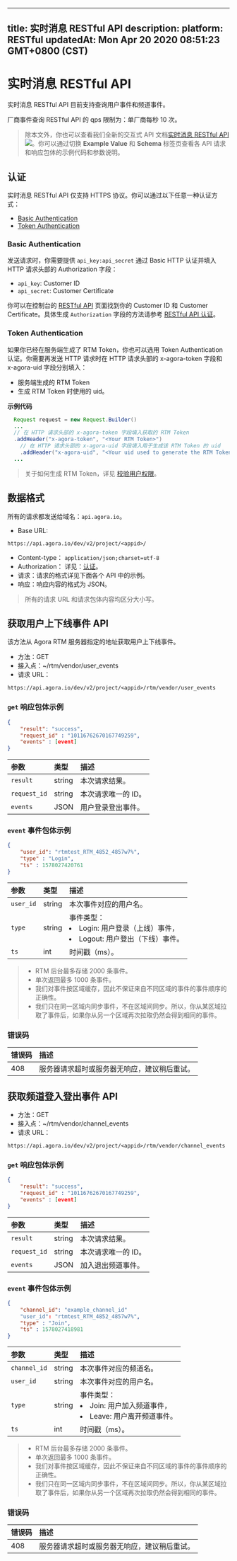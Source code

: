
---
title: 实时消息 RESTful API
description: 
platform: RESTful
updatedAt: Mon Apr 20 2020 08:51:23 GMT+0800 (CST)
---
# 实时消息 RESTful API
实时消息 RESTful API 目前支持查询用户事件和频道事件。

<div class="alert note">厂商事件查询 RESTful API 的 qps 限制为：单厂商每秒 10 次。</div>

> 除本文外，你也可以查看我们全新的交互式 API 文档[实时消息 RESTful API](https://docs.agora.io/cn/Real-time-Messaging/restfulapi/)![](https://web-cdn.agora.io/docs-files/1583736328279)。你可以通过切换 **Example Value** 和 **Schema** 标签页查看各 API 请求和响应包体的示例代码和参数说明。


## <a name="auth"></a>认证

实时消息 RESTful API 仅支持 HTTPS 协议。你可以通过以下任意一种认证方式：

- [Basic Authentication](#basicauth)
- [Token Authentication](#tokenauth)

### <a name="basicauth"></a>Basic Authentication

发送请求时，你需要提供 `api_key:api_secret` 通过 Basic HTTP 认证并填入 HTTP 请求头部的 Authorization 字段：

- `api_key`: Customer ID
- `api_secret`: Customer Certificate

你可以在控制台的 [RESTful API](https://console.agora.io/restful) 页面找到你的 Customer ID 和 Customer Certificate。具体生成 `Authorization` 字段的方法请参考 [RESTful API 认证](https://docs.agora.io/cn/faq/restful_authentication)。

### <a name="tokenauth"></a>Token Authentication

如果你已经在服务端生成了 RTM Token，你也可以选用 Token Authentication 认证。你需要再发送 HTTP 请求时在 HTTP 请求头部的 x-agora-token 字段和 x-agora-uid 字段分别填入：

- 服务端生成的 RTM Token
- 生成 RTM Token 时使用的 uid。

**示例代码**

```java
  Request request = new Request.Builder()
  ...
  // 在 HTTP 请求头部的 x-agora-token 字段填入获取的 RTM Token
  .addHeader("x-agora-token", "<Your RTM Token>")
	// 在 HTTP 请求头部的 x-agora-uid 字段填入用于生成该 RTM Token 的 uid
	.addHeader("x-agora-uid", "<Your uid used to generate the RTM Token>")
  ...
```

> 关于如何生成 RTM Token，详见 [校验用户权限](https://docs.agora.io/cn/Real-time-Messaging/rtm_token?platform=All%20Platforms)。

## 数据格式

所有的请求都发送给域名：`api.agora.io`。

- Base URL: 
```
https://api.agora.io/dev/v2/project/<appid>/
```
- Content-type： `application/json;charset=utf-8`
- Authorization： 详见：[认证](#auth)。
- 请求：请求的格式详见下面各个 API 中的示例。
- 响应：响应内容的格式为 JSON。

> 所有的请求 URL 和请求包体内容均区分大小写。


## <a name="get"></a>获取用户上下线事件 API

该方法从 Agora RTM 服务器指定的地址获取用户上下线事件。

- 方法：GET
- 接入点：~/rtm/vendor/user_events
- 请求 URL：
```
https://api.agora.io/dev/v2/project/<appid>/rtm/vendor/user_events
```

### `get` 响应包体示例
```json
{
    "result": "success",
    "request_id" : "10116762670167749259",
    "events" : [event]
}
```

| 参数     | 类型   | 描述        |
| :------- | :----- | :-------------------- |
| `result` | string | 本次请求结果。   |
| `request_id`   | string | 本次请求唯一的 ID。 |
| `events`  | JSON    | 用户登录登出事件。      |

### `event` 事件包体示例
```json
{
    "user_id": "rtmtest_RTM_4852_4857w7%",
    "type" : "Login",
    "ts" : 1578027420761
}
```

| 参数     | 类型   | 描述   |
| :------- | :----- | :-------------------- |
| `user_id` | string | 本次事件对应的用户名。   |
| `type`   | string | 事件类型：<li>Login: 用户登录（上线）事件，</li><li>Logout: 用户登出（下线）事件。</li> |
| `ts`  | int    | 时间戳（ms）。      |


> - RTM 后台最多存储 2000 条事件。
> - 单次返回最多 1000 条事件。
> - 我们对事件按区域缓存，因此不保证来自不同区域的事件的事件顺序的正确性。
> - 我们只在同一区域内同步事件，不在区域间同步。所以，你从某区域拉取了事件后，如果你从另一个区域再次拉取仍然会得到相同的事件。

### 错误码

| 错误码 | 描述                                                 |
| :----- | :--------------------------------------------------- |
| 408    | 服务器请求超时或服务器无响应，建议稍后重试。                   |

## 获取频道登入登出事件 API

- 方法：GET
- 接入点：~/rtm/vendor/channel_events
- 请求 URL：
```
https://api.agora.io/dev/v2/project/<appid>/rtm/vendor/channel_events
```


### `get` 响应包体示例
```json
{
    "result": "success",
    "request_id" : "10116762670167749259",
    "events" : [event]
}
```

| 参数     | 类型   | 描述        |
| :------- | :----- | :-------------------- |
| `result` | string | 本次请求结果。   |
| `request_id`   | string | 本次请求唯一的 ID。 |
| `events`  | JSON   | 加入退出频道事件。      |

### `event` 事件包体示例
```json
{
    "channel_id": "example_channel_id"
    "user_id": "rtmtest_RTM_4852_4857w7%",
    "type" : "Join",
    "ts" : 1578027418981
}
```

| 参数     | 类型   | 描述   |
| :------- | :----- | :-------------------- |
| `channel_id` | string | 本次事件对应的频道名。   |
| `user_id` | string | 本次事件对应的用户名。   |
| `type`   | string | 事件类型：<li>Join: 用户加入频道事件，</li><li>Leave: 用户离开频道事件。</li> |
| `ts`  | int    | 时间戳（ms）。 |

> - RTM 后台最多存储 2000 条事件。
> - 单次返回最多 1000 条事件。
> - 我们对事件按区域缓存，因此不保证来自不同区域的事件的事件顺序的正确性。
> - 我们只在同一区域内同步事件，不在区域间同步。所以，你从某区域拉取了事件后，如果你从另一个区域再次拉取仍然会得到相同的事件。


### 错误码

| 错误码 | 描述                                                 |
| :----- | :--------------------------------------------------- |
| 408    | 服务器请求超时或服务器无响应，建议稍后重试。                   |

